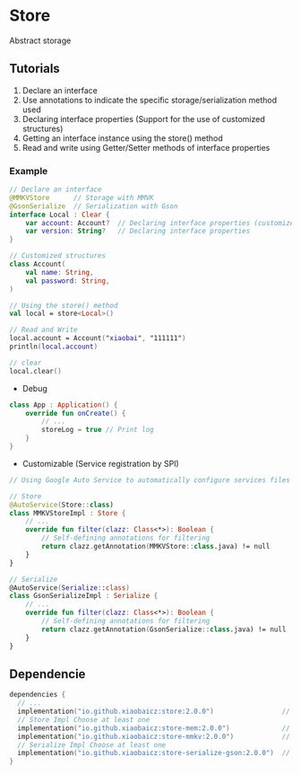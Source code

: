 # Store
Abstract storage

## Tutorials
1. Declare an interface
2. Use annotations to indicate the specific storage/serialization method used
3. Declaring interface properties (Support for the use of customized structures)
4. Getting an interface instance using the store() method
5. Read and write using Getter/Setter methods of interface properties

### Example
~~~ Kotlin
// Declare an interface
@MMKVStore      // Storage with MMVK
@GsonSerialize  // Serialization with Gson
interface Local : Clear {
    var account: Account?  // Declaring interface properties (customized structures)
    var version: String?   // Declaring interface properties
}

// Customized structures
class Account(
    val name: String,
    val password: String,
)

// Using the store() method
val local = store<Local>()

// Read and Write
local.account = Account("xiaobai", "111111")
println(local.account)

// clear
local.clear()
~~~

- Debug
~~~ Kotlin
class App : Application() {
    override fun onCreate() {
        // ...
        storeLog = true // Print log
    }
}
~~~

- Customizable (Service registration by SPI)
~~~ Kotlin
// Using Google Auto Service to automatically configure services files

// Store
@AutoService(Store::class)
class MMKVStoreImpl : Store {
    // ...
    override fun filter(clazz: Class<*>): Boolean {
        // Self-defining annotations for filtering
        return clazz.getAnnotation(MMKVStore::class.java) != null
    }
}

// Serialize
@AutoService(Serialize::class)
class GsonSerializeImpl : Serialize {
    // ...
    override fun filter(clazz: Class<*>): Boolean {
        // Self-defining annotations for filtering
        return clazz.getAnnotation(GsonSerialize::class.java) != null
    }
}
~~~

## Dependencie
~~~ kotlin
dependencies {
  // ...
  implementation("io.github.xiaobaicz:store:2.0.0")                 // require
  // Store Impl Choose at least one
  implementation("io.github.xiaobaicz:store-mem:2.0.0")             // optional
  implementation("io.github.xiaobaicz:store-mmkv:2.0.0")            // optional
  // Serialize Impl Choose at least one
  implementation("io.github.xiaobaicz:store-serialize-gson:2.0.0")  // optional
}
~~~

